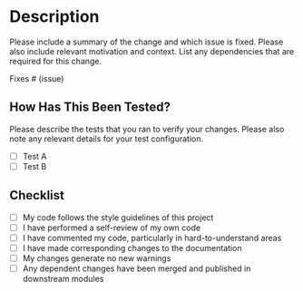 # Description

Please include a summary of the change and which issue is fixed.
Please also include relevant motivation and context. List any
dependencies that are required for this change.

Fixes # (issue)

## How Has This Been Tested?

Please describe the tests that you ran to verify your changes.
Please also note any relevant details for your test configuration.

- [ ] Test A
- [ ] Test B

## Checklist

- [ ] My code follows the style guidelines of this project
- [ ] I have performed a self-review of my own code
- [ ] I have commented my code, particularly in hard-to-understand areas
- [ ] I have made corresponding changes to the documentation
- [ ] My changes generate no new warnings
- [ ] Any dependent changes have been merged and published in downstream modules
